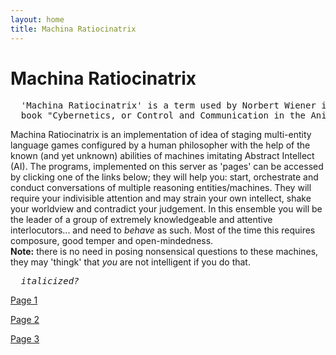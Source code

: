 ```yaml
---
layout: home
title: Machina Ratiocinatrix
---
```

# Machina Ratiocinatrix
<pre>
  'Machina Ratiocinatrix' is a term used by Norbert Wiener in the introduction to his 
  book "Cybernetics, or Control and Communication in the Animal and the Machine".
</pre>
Machina Ratiocinatrix is an implementation of idea of staging multi-entity language games configured by a human philosopher with the help of the known (and yet unknown) abilities of machines imitating Abstract Intellect (AI). The programs, implemented on this server as 'pages' can be accessed by clicking one of the links below; they will help you: start, orchestrate and conduct conversations of multiple reasoning entities/machines. They will require your indivisible attention and may strain your own intellect, shake your worldview and contradict your judgement. In this ensemble you will be the leader of a group of extremely knowledgeable and attentive interlocutors... and need to _behave_ as such. Most of the time this requires composure, good temper and open-mindedness.<br>**Note:** there is no need in posing nonsensical questions to these machines, they may 'thingk' that _you_ are not intelligent if you do that.

<pre>
  <i>italicized?</i>
</pre>

[Page 1](./pages/page_1)

[Page 2](./pages/page_2)

[Page 3](./pages/page_3.html)
